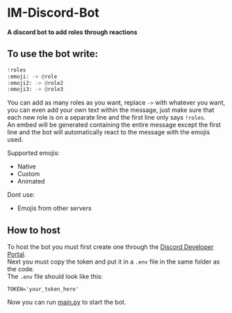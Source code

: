 # IM-Discord-Bot
**A discord bot to add roles through reactions**

## To use the bot write:
```py
!roles
:emoji: -> @role
:emoji2: -> @role2
:emoji3: -> @role3
```
You can add as many roles as you want, replace `->` with whatever you want, you can even add your own text within the message, just make sure that each new role is on a separate line and the first line only says `!roles`.  
An embed will be generated containing the entire message except the first line and the bot will automatically react to the message with the emojis used.

Supported emojis:
- Native
- Custom
- Animated

Dont use:
- Emojis from other servers

## How to host
To host the bot you must first create one through the [Discord Developer Portal](https://discord.com/developers/applications).  
Next you must copy the token and put it in a `.env` file in the same folder as the code.  
The `.env` file should look like this:
```env
TOKEN='your_token_here'
```
Now you can run [main.py](main.py) to start the bot.
